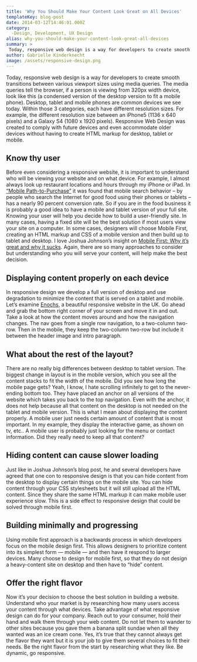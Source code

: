 ```yaml
---
title: 'Why You Should Make Your Content Look Great on All Devices'
templateKey: blog-post
date: 2014-03-12T14:46:01.000Z
category: 
  -Design, Development, UX Design
alias: why-you-should-make-your-content-look-great-all-devices
summary: > 
 Today, responsive web design is a way for developers to create smooth transitions between various viewport sizes using media queries. The media queries tell the browser, if a person is viewing from 320px width device, look like this (a condensed version of the desktop version to fit a mobile phone).
author: Gabrielle Kinderknecht
image: /assets/responsive-design.png
---
```


Today, responsive web design is a way for developers to create smooth transitions between various viewport sizes using media queries. The media queries tell the browser, if a person is viewing from 320px width device, look like this (a condensed version of the desktop version to fit a mobile phone). Desktop, tablet and mobile phones are common devices we see today. Within those 3 categories, each have different resolution sizes. For example, the different resolution size between an iPhone5 (1136 x 640 pixels) and a Galaxy S4 (1080 x 1920 pixels). Responsive Web Design was created to comply with future devices and even accommodate older devices without having to create HTML markup for desktop, tablet or mobile.

Know thy user
-------------

Before even considering a responsive website, it is important to understand who will be viewing your website and on what device. For example, I almost always look up restaurant locations and hours through my iPhone or iPad. In [“Mobile Path-to-Purchase”](http://www.mobilepathtopurchase.com/) it was found that mobile search behavior – by people who search the Internet for good food using their phones or tablets – has a nearly 90 percent conversion rate. So if you are in the food business it is probably a good idea to have a mobile and tablet version of your full site. Knowing your user will help you decide how to build a user-friendly site. In many cases, having a fixed site will be the best solution if most users view your site on a computer. In some cases, designers will choose Mobile First, creating an HTML markup and CSS of a mobile version and then build up to tablet and desktop. I love Joshua Johnson’s insight on [Mobile First: Why it’s great and why it sucks](https://codemyviews.com/blog/mobilefirst). Again, there are so many approaches to consider but understanding who you will serve your content, will help make the best decision.

Displaying content properly on each device
------------------------------------------

In responsive design we develop a full version of desktop and use degradation to minimize the content that is served on a tablet and mobile. Let’s examine [Enochs](http://enochs.co.uk/), a beautiful responsive website in the UK. Go ahead and grab the bottom right corner of your screen and move it in and out. Take a look at how the content moves around and how the navigation changes. The nav goes from a single row navigation, to a two-column two-row. Then in the mobile, they keep the two-column two-row but include it between the header image and intro paragraph.

What about the rest of the layout?
----------------------------------

There are no really big differences between desktop to tablet version. The biggest change in layout is in the mobile version, which you see all the content stacks to fit the width of the mobile. Did you see how long the mobile page gets? Yeah, I know, I hate scrolling infinitely to get to the never-ending bottom too. They have placed an anchor on all versions of the website which takes you back to the top navigation. Even with the anchor, it does not help because all that content on the desktop is not needed on the tablet and mobile version. This is what I mean about displaying the content properly. A mobile user just needs certain amount of content that is most important. In my example, they display the interactive game, as shown on tv, etc.. A mobile user is probably just looking for the menu or contact information. Did they really need to keep all that content?

Hiding content can cause slower loading
---------------------------------------

Just like in Joshua Johnson’s blog post, he and several developers have agreed that one con to responsive design is that you can hide content from the desktop to display certain things on the mobile site. You can hide content through your CSS stylesheets but it will still upload all the HTML content. Since they share the same HTML markup it can make mobile user experience slow. This is a side effect to responsive design that could be solved through mobile first.

Building minimally and progressing
----------------------------------

Using mobile first approach is a backwards process in which developers focus on the mobile design first. This allows designers to prioritize content into its simplest form — mobile — and then have it respond to larger devices. Many choose to design for mobile first, so that they do not design a heavy-content site on desktop and then have to “hide” content.

Offer the right flavor
----------------------

Now it’s your decision to choose the best solution in building a website. Understand who your market is by researching how many users access your content through what devices. Take advantage of what responsive design can do for your company. Reach out to your consumer, hold their hand and walk them through your web content. Do not let them to wander to other sites because you gave them a banana split sundae when all they wanted was an ice cream cone. Yes, it’s true that they cannot always get the flavor they want but it is your job to give them several choices to fit their needs. Be the right flavor from the start by researching what they like. Be dynamic, go responsive.